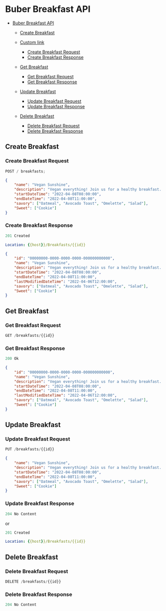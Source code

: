 # Buber Breakfast API

-   [Buber Breakfast API](#buber-breakfast-api)

    -   [Create Breakfast](#create-breakfast)
    -   [Custom link](#)

        -   [Create Breakfast Request](#create-breakfast-request)
        -   [Create Breakfast Response](#create-breakfast-response)

    -   [Get Breakfast](#get-breakfast)
        -   [Get Breakfast Request](#get-breakfast-request)
        -   [Get Breakfast Response](#get-breakfast-response)
    -   [Update Breakfast](#update-breakfast)
        -   [Update Breakfast Request](#update-breakfast-request)
        -   [Update Breakfast Response](#update-breakfast-response)
    -   [Delete Breakfast](#delete-breakfast)
        -   [Delete Breakfast Request](#delete-breakfast-request)
        -   [Delete Breakfast Response](#delete-breakfast-response)

## Create Breakfast

### Create Breakfast Request

```js
POST / breakfasts;
```

```json
{
    "name": "Vegan Sunshine",
    "description": "Vegan everything! Join us for a healthy breakfast..",
    "startDateTime": "2022-04-08T08:00:00",
    "endDateTime": "2022-04-08T11:00:00",
    "savory": ["Oatmeal", "Avocado Toast", "Omelette", "Salad"],
    "Sweet": ["Cookie"]
}
```

### Create Breakfast Response

```js
201 Created
```

```yml
Location: {{host}}/Breakfasts/{{id}}
```

```json
{
    "id": "00000000-0000-0000-0000-000000000000",
    "name": "Vegan Sunshine",
    "description": "Vegan everything! Join us for a healthy breakfast..",
    "startDateTime": "2022-04-08T08:00:00",
    "endDateTime": "2022-04-08T11:00:00",
    "lastModifiedDateTime": "2022-04-06T12:00:00",
    "savory": ["Oatmeal", "Avocado Toast", "Omelette", "Salad"],
    "Sweet": ["Cookie"]
}
```

## Get Breakfast

### Get Breakfast Request

```js
GET /breakfasts/{{id}}
```

### Get Breakfast Response

```js
200 Ok
```

```json
{
    "id": "00000000-0000-0000-0000-000000000000",
    "name": "Vegan Sunshine",
    "description": "Vegan everything! Join us for a healthy breakfast..",
    "startDateTime": "2022-04-08T08:00:00",
    "endDateTime": "2022-04-08T11:00:00",
    "lastModifiedDateTime": "2022-04-06T12:00:00",
    "savory": ["Oatmeal", "Avocado Toast", "Omelette", "Salad"],
    "Sweet": ["Cookie"]
}
```

## Update Breakfast

### Update Breakfast Request

```js
PUT /breakfasts/{{id}}
```

```json
{
    "name": "Vegan Sunshine",
    "description": "Vegan everything! Join us for a healthy breakfast..",
    "startDateTime": "2022-04-08T08:00:00",
    "endDateTime": "2022-04-08T11:00:00",
    "savory": ["Oatmeal", "Avocado Toast", "Omelette", "Salad"],
    "Sweet": ["Cookie"]
}
```

### Update Breakfast Response

```js
204 No Content
```

or

```js
201 Created
```

```yml
Location: {{host}}/Breakfasts/{{id}}
```

## Delete Breakfast

### Delete Breakfast Request

```js
DELETE /breakfasts/{{id}}
```

### Delete Breakfast Response

```js
204 No Content
```
